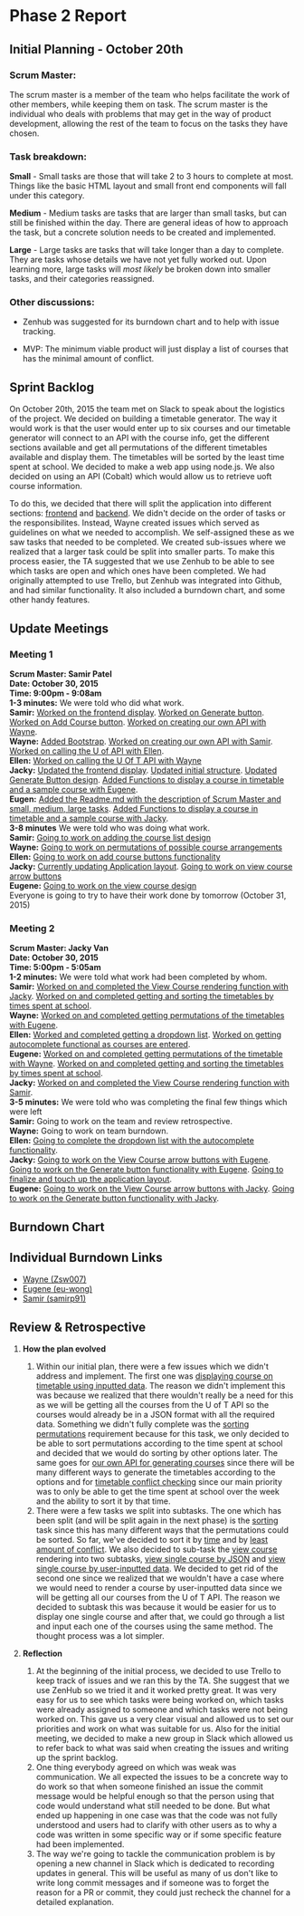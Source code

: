 # Phase 2 Report

## Initial Planning - October 20th
### Scrum Master:
The scrum master is a member of the team who helps facilitate the work of other members, while keeping them on task. The scrum master is the individual who deals with problems that may get in the way of product development, allowing the rest of the team to focus on the tasks they have chosen.

### Task breakdown:

**Small** - Small tasks are those that will take 2 to 3 hours to complete at most. Things like the basic HTML layout and small front end components will fall under this category.

**Medium** - Medium tasks are tasks that are larger than small tasks, but can still be finished within the day. There are general ideas of how to approach the task, but a concrete solution needs to be created and implemented.

**Large** - Large tasks are tasks that will take longer than a day to complete. They are tasks whose details we have not yet fully worked out. Upon learning more, large tasks will *most likely* be broken down into smaller tasks, and their categories reassigned.

### Other discussions:
- Zenhub was suggested for its burndown chart and to help with issue tracking.

- MVP: The minimum viable product will just display a list of courses that has the minimal amount of conflict.

## Sprint Backlog
On October 20th, 2015 the team met on Slack to speak about the logistics of the project. We decided on building a timetable generator. The way it would work is that the user would enter up to six courses and our timetable generator will connect to an API with the course info, get the different sections available and get all permutations of the different timetables available and display them. The timetables will be sorted by the least time spent at school. We decided to make a web app using node.js. We also decided on using an API (Cobalt) which would allow us to retrieve uoft course information.

To do this, we decided that there will split the application into different sections: [frontend](https://github.com/csc301-fall-2015/project-team12-L0101/issues?utf8=%E2%9C%93&q=+label%3Afrontend+) and [backend](https://github.com/csc301-fall-2015/project-team12-L0101/issues?utf8=%E2%9C%93&q=+label%3Abackend+). We didn't decide on the order of tasks or the responsibilites. Instead, Wayne created issues which served as guidelines on what we needed to accomplish. We self-assigned these as we saw tasks that needed to be completed. We created sub-issues where we realized that a larger task could be split into smaller parts. To make this process easier, the TA suggested that we use Zenhub to be able to see which tasks are open and which ones have been completed. We had originally attempted to use Trello, but Zenhub was integrated into Github, and had similar functionality. It also included a burndown chart, and some other handy features.

## Update Meetings

### Meeting 1
**Scrum Master: Samir Patel**  
**Date: October 30, 2015**  
**Time: 9:00pm - 9:08am**  
**1-3 minutes:** We were told who did what work.  
**Samir:** [Worked on the frontend display](https://github.com/csc301-fall-2015/project-team12-L0101/issues/5). [Worked on Generate button](https://github.com/csc301-fall-2015/project-team12-L0101/issues/8). [Worked on Add Course button](https://github.com/csc301-fall-2015/project-team12-L0101/issues/7). [Worked on creating our own API with Wayne](https://github.com/csc301-fall-2015/project-team12-L0101/issues/18).  
**Wayne:** [Added Bootstrap](https://github.com/csc301-fall-2015/project-team12-L0101/issues/23). [Worked on creating our own API with Samir](https://github.com/csc301-fall-2015/project-team12-L0101/issues/18). [Worked on calling the U of API with Ellen](https://github.com/csc301-fall-2015/project-team12-L0101/issues/15).  
**Ellen:** [Worked on calling the U Of T API with Wayne](https://github.com/csc301-fall-2015/project-team12-L0101/issues/15)  
**Jacky:** [Updated the frontend display](https://github.com/csc301-fall-2015/project-team12-L0101/issues/5). [Updated initial structure](https://github.com/csc301-fall-2015/project-team12-L0101/issues/7). [Updated Generate Button design](https://github.com/csc301-fall-2015/project-team12-L0101/issues/8). [Added Functions to display a course in timetable and a sample course with Eugene](https://github.com/csc301-fall-2015/project-team12-L0101/commit/d8afe919844e795add345ba7c8adb98f146bb316).  
**Eugen:** [Added the Readme.md with the description of Scrum Master and small, medium, large tasks](https://github.com/csc301-fall-2015/project-team12-L0101/commit/0e07a33a562cc161ccd14c9d06091aabe5ca288b). [Added Functions to display a course in timetable and a sample course with Jacky](https://github.com/csc301-fall-2015/project-team12-L0101/commit/d8afe919844e795add345ba7c8adb98f146bb316).  
**3-8 minutes** We were told who was doing what work.  
**Samir:** [Going to work on adding the course list design](https://github.com/csc301-fall-2015/project-team12-L0101/issues/19)  
**Wayne:** [Going to work on permutations of possible course arrangements](https://github.com/csc301-fall-2015/project-team12-L0101/issues/16)  
**Ellen:** [Going to work on add course buttons functionality](https://github.com/csc301-fall-2015/project-team12-L0101/issues/10)  
**Jacky:** [Currently updating Application layout](https://github.com/csc301-fall-2015/project-team12-L0101/issues/6). [Going to work on view course arrow buttons](https://github.com/csc301-fall-2015/project-team12-L0101/issues/13)  
**Eugene:** [Going to work on the view course design](https://github.com/csc301-fall-2015/project-team12-L0101/issues/9)  
Everyone is going to try to have their work done by tomorrow (October 31, 2015)

### Meeting 2
**Scrum Master: Jacky Van**  
**Date: October 30, 2015**  
**Time: 5:00pm - 5:05am**  
**1-2 minutes:** We were told what work had been completed by whom.  
**Samir:** [Worked on and completed the View Course rendering function with Jacky](https://github.com/csc301-fall-2015/project-team12-L0101/issues/12). [Worked on and completed getting and sorting the timetables by times spent at school](https://github.com/csc301-fall-2015/project-team12-L0101/issues/44).  
**Wayne:** [Worked on and completed getting permutations of the timetables with Eugene](https://github.com/csc301-fall-2015/project-team12-L0101/issues/16).  
**Ellen:** [Worked and completed getting a dropdown list](https://github.com/csc301-fall-2015/project-team12-L0101/issues/19). [Worked on getting autocomplete functional as courses are entered](https://github.com/csc301-fall-2015/project-team12-L0101/issues/10).  
**Eugene:** [Worked on and completed getting permutations of the timetable with Wayne](https://github.com/csc301-fall-2015/project-team12-L0101/issues/12). [Worked on and completed getting and sorting the timetables by times spent at school](https://github.com/csc301-fall-2015/project-team12-L0101/issues/44).  
**Jacky:** [Worked on and completed the View Course rendering function with Samir](https://github.com/csc301-fall-2015/project-team12-L0101/issues/12).  
**3-5 minutes:** We were told who was completing the final few things which were left  
**Samir:** Going to work on the team and review retrospective.  
**Wayne:** Going to work on team burndown.  
**Ellen:** [Going to complete the dropdown list with the autocomplete functionality](https://github.com/csc301-fall-2015/project-team12-L0101/issues/10).  
**Jacky:** [Going to work on the View Course arrow buttons with Eugene](https://github.com/csc301-fall-2015/project-team12-L0101/issues/13). [Going to work on the Generate button functionality with Eugene](https://github.com/csc301-fall-2015/project-team12-L0101/issues/11). [Going to finalize and touch up the application layout](https://github.com/csc301-fall-2015/project-team12-L0101/issues/6).  
**Eugene:**  [Going to work on the View Course arrow buttons with Jacky](https://github.com/csc301-fall-2015/project-team12-L0101/issues/13). [Going to work on the Generate button functionality with Jacky](https://github.com/csc301-fall-2015/project-team12-L0101/issues/11).

## Burndown Chart

## Individual Burndown Links
* [Wayne (Zsw007)](./burndown/Zsw007.png)
* [Eugene (eu-wong)](./burndown/eu-wong.jpg)
* [Samir (samirp91)](./burndown/samirp91.jpg)

## Review & Retrospective
1.  **How the plan evolved**
    1. Within our initial plan, there were a few issues which we didn't address and 
    implement. The first one was [displaying course on timetable using inputted data](https://github.com/csc301-fall-2015/project-team12-L0101/issues/41). 
    The reason we didn't implement this was because we realized that there 
    wouldn't really be a need for this as we will be getting all the courses from the
    U of T API so the courses would already be in a JSON format with all the required
    data. Something we didn't fully complete was the [sorting permutations](https://github.com/csc301-fall-2015/project-team12-L0101/issues/44)
    requirement because for this task, we only decided to be able to sort permutations 
    according to the time spent at school and decided that we would do sorting by other
    options later. The same goes for [our own API for generating courses](https://github.com/csc301-fall-2015/project-team12-L0101/issues/17) since
    there will be many different ways to generate the timetables according to the
    options and for [timetable conflict checking](https://github.com/csc301-fall-2015/project-team12-L0101/issues/49) since our main priority was to
    only be able to get the time spent at school over the week and the ability to sort
    it by that time.
    2. There were a few tasks we split into subtasks. The one which has been split (and
    will be split again in the next phase) is the [sorting](https://github.com/csc301-fall-2015/project-team12-L0101/issues/44) task since this has 
    many different ways that the permutations could be sorted. So far, we've decided 
    to sort it by [time](https://github.com/csc301-fall-2015/project-team12-L0101/issues/50) and by [least amount of conflict](#https://github.com/csc301-fall-2015/project-team12-L0101/issues/9). We also decided
    to sub-task the [view course](https://github.com/csc301-fall-2015/project-team12-L0101/issues/12) rendering into two subtasks, [view single course by JSON](https://github.com/csc301-fall-2015/project-team12-L0101/issues/35)
    and [view single course by user-inputted data](https://github.com/csc301-fall-2015/project-team12-L0101/issues/41). We decided to get rid of the
    second one since we realized that we wouldn't have a case where we would need to 
    render a course by user-inputted data since we will be getting all our courses from
    the U of T API. The reason we decided to subtask this was because it would be
    easier for us to display one single course and after that, we could go through a 
    list and input each one of the courses using the same method. The thought process 
    was a lot simpler.  

2. **Reflection**
    1. At the beginning of the initial process, we decided to use Trello to keep 
    track of issues and we ran this by the TA. She suggest that we use ZenHub so 
    we tried it and it worked pretty great. It was very easy for us to see which tasks
    were being worked on, which tasks were already assigned to someone and which tasks
    were not being worked on. This gave us a very clear visual and allowed us to set
    our priorities and work on what was suitable for us. Also for the initial meeting,
    we decided to make a new group in Slack which allowed us to refer back to what was
    said when creating the issues and writing up the sprint backlog.  
    2. One thing everybody agreed on which was weak was communication. We all expected
    the issues to be a concrete way to do work so that when someone finished an issue
    the commit message would be helpful enough so that the person using that code
    would understand what still needed to be done. But what ended up happening in 
    one case was that the code was not fully understood and users had to clarify with
    other users as to why a code was written in some specific way or if some specific
    feature had been implemented.  
    3. The way we're going to tackle the communication problem is by opening a new
    channel in Slack which is dedicated to recording updates in general. This will be
    useful as many of us don't like to write long commit messages and if someone was
    to forget the reason for a PR or commit, they could just recheck the channel for
    a detailed explanation.